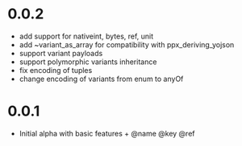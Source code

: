 # 0.0.2

- add support for nativeint, bytes, ref, unit
- add ~variant_as_array for compatibility with ppx_deriving_yojson
- support variant payloads
- support polymorphic variants inheritance
- fix encoding of tuples
- change encoding of variants from enum to anyOf

# 0.0.1

- Initial alpha with basic features + @name @key @ref
